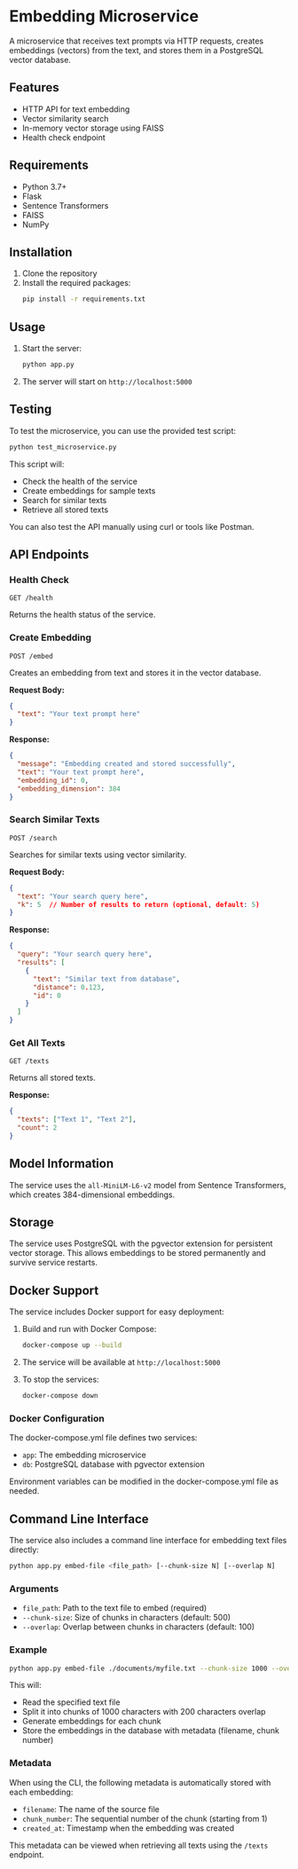 # Embedding Microservice

A microservice that receives text prompts via HTTP requests, creates embeddings (vectors) from the text, and stores them in a PostgreSQL vector database.

## Features

- HTTP API for text embedding
- Vector similarity search
- In-memory vector storage using FAISS
- Health check endpoint

## Requirements

- Python 3.7+
- Flask
- Sentence Transformers
- FAISS
- NumPy

## Installation

1. Clone the repository
2. Install the required packages:
   ```bash
   pip install -r requirements.txt
   ```

## Usage

1. Start the server:
   ```bash
   python app.py
   ```

2. The server will start on `http://localhost:5000`

## Testing

To test the microservice, you can use the provided test script:

```bash
python test_microservice.py
```

This script will:
- Check the health of the service
- Create embeddings for sample texts
- Search for similar texts
- Retrieve all stored texts

You can also test the API manually using curl or tools like Postman.

## API Endpoints

### Health Check
```
GET /health
```
Returns the health status of the service.

### Create Embedding
```
POST /embed
```
Creates an embedding from text and stores it in the vector database.

**Request Body:**
```json
{
  "text": "Your text prompt here"
}
```

**Response:**
```json
{
  "message": "Embedding created and stored successfully",
  "text": "Your text prompt here",
  "embedding_id": 0,
  "embedding_dimension": 384
}
```

### Search Similar Texts
```
POST /search
```
Searches for similar texts using vector similarity.

**Request Body:**
```json
{
  "text": "Your search query here",
  "k": 5  // Number of results to return (optional, default: 5)
}
```

**Response:**
```json
{
  "query": "Your search query here",
  "results": [
    {
      "text": "Similar text from database",
      "distance": 0.123,
      "id": 0
    }
  ]
}
```

### Get All Texts
```
GET /texts
```
Returns all stored texts.

**Response:**
```json
{
  "texts": ["Text 1", "Text 2"],
  "count": 2
}
```

## Model Information

The service uses the `all-MiniLM-L6-v2` model from Sentence Transformers, which creates 384-dimensional embeddings.

## Storage

The service uses PostgreSQL with the pgvector extension for persistent vector storage. This allows embeddings to be stored permanently and survive service restarts.

## Docker Support

The service includes Docker support for easy deployment:

1. Build and run with Docker Compose:
   ```bash
   docker-compose up --build
   ```

2. The service will be available at `http://localhost:5000`

3. To stop the services:
   ```bash
   docker-compose down
   ```

### Docker Configuration

The docker-compose.yml file defines two services:
- `app`: The embedding microservice
- `db`: PostgreSQL database with pgvector extension

Environment variables can be modified in the docker-compose.yml file as needed.

## Command Line Interface

The service also includes a command line interface for embedding text files directly:

```bash
python app.py embed-file <file_path> [--chunk-size N] [--overlap N]
```

### Arguments

- `file_path`: Path to the text file to embed (required)
- `--chunk-size`: Size of chunks in characters (default: 500)
- `--overlap`: Overlap between chunks in characters (default: 100)

### Example

```bash
python app.py embed-file ./documents/myfile.txt --chunk-size 1000 --overlap 200
```

This will:
- Read the specified text file
- Split it into chunks of 1000 characters with 200 characters overlap
- Generate embeddings for each chunk
- Store the embeddings in the database with metadata (filename, chunk number)

### Metadata

When using the CLI, the following metadata is automatically stored with each embedding:
- `filename`: The name of the source file
- `chunk_number`: The sequential number of the chunk (starting from 1)
- `created_at`: Timestamp when the embedding was created

This metadata can be viewed when retrieving all texts using the `/texts` endpoint.